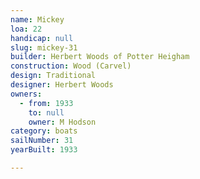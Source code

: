 ```yaml
---
name: Mickey
loa: 22
handicap: null
slug: mickey-31
builder: Herbert Woods of Potter Heigham
construction: Wood (Carvel)
design: Traditional
designer: Herbert Woods
owners:
  - from: 1933
    to: null
    owner: M Hodson
category: boats
sailNumber: 31
yearBuilt: 1933

---
```

